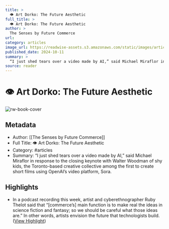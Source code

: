 ```yaml
---
title: >
  👁️ Art Dorko: The Future Aesthetic
full_title: >
  👁️ Art Dorko: The Future Aesthetic
author: >
  The Senses by Future Commerce
url: 
category: articles
image_url: https://readwise-assets.s3.amazonaws.com/static/images/article2.74d541386bbf.png
published_date: 2024-10-11
summary: >
  “I just shed tears over a video made by AI,” said Michael Miraflor in response to the closing keynote with Walter Woodman of shy kids, the Toronto-based creative collective among the first to create short films using OpenAI’s video platform, Sora.
source: reader
---
```

# 👁️ Art Dorko: The Future Aesthetic

![rw-book-cover](https://readwise-assets.s3.amazonaws.com/static/images/article2.74d541386bbf.png)

## Metadata
- Author: [[The Senses by Future Commerce]]
- Full Title: 👁️ Art Dorko: The Future Aesthetic
- Category: #articles
- Summary: “I just shed tears over a video made by AI,” said Michael Miraflor in response to the closing keynote with Walter Woodman of shy kids, the Toronto-based creative collective among the first to create short films using OpenAI’s video platform, Sora.

## Highlights
- In a podcast recording this week, artist and cyberethnographer Ruby Thelot said that “[commerce’s] main function is to make real the ideas in science fiction and fantasy; so we should be careful what those ideas are.” In other words, artists envision the future that technologists build. ([View Highlight](https://read.readwise.io/read/01ja2z0ffx731kcwcq9ayqzsx1))


